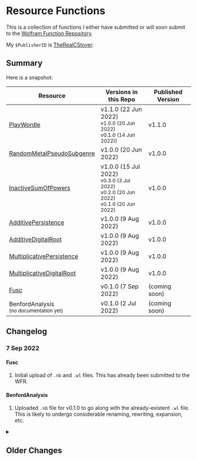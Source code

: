 # Resource Functions

This is a collection of functions I either have submitted or will soon submit to the [Wolfram Function Repository](https://resources.wolframcloud.com/FunctionRepository/).

My ```$PublisherID``` is [TheRealCStover](https://resources.wolframcloud.com/publishers/resources?PublisherID=TheRealCStover).

## Summary
Here is a snapshot:

| Resource | Versions in this Repo | Published Version |
| ----------- | ----------- | ----------- |
| [PlayWordle](https://resources.wolframcloud.com/FunctionRepository/resources/PlayWordle/) | v1.1.0 (22 Jun 2022) <br> <sub>v1.0.0 (20 Jun 2022)</sub> <br> <sub>v0.1.0 (14 Jun 2022))</sub> | v1.1.0 |
| [RandomMetalPseudoSubgenre](https://resources.wolframcloud.com/FunctionRepository/resources/RandomMetalPseudoSubgenre/) | v1.0.0 (20 Jun 2022) | v1.0.0 |
| [InactiveSumOfPowers](https://resources.wolframcloud.com/FunctionRepository/resources/InactiveSumOfPowers/) | v1.0.0 (15 Jul 2022) <br> <sub>v0.3.0 (3 Jul 2022)</sub> <br> <sub>v0.2.0 (20 Jun 2022)</sub> <br> <sub>v0.1.0 (20 Jun 2022)</sub> | v1.0.0 |
| [AdditivePersistence](https://resources.wolframcloud.com/FunctionRepository/resources/AdditivePersistence/) | v1.0.0 (9 Aug 2022)| v1.0.0 | 
| [AdditiveDigitalRoot](https://resources.wolframcloud.com/FunctionRepository/resources/AdditiveDigitalRoot/) | v1.0.0 (9 Aug 2022)| v1.0.0 | 
| [MultiplicativePersistence](https://resources.wolframcloud.com/FunctionRepository/resources/MultiplicativePersistence/) | v1.0.0 (9 Aug 2022)| v1.0.0 | 
| [MultiplicativeDigitalRoot](https://resources.wolframcloud.com/FunctionRepository/resources/MultiplicativeDigitalRoot/) | v1.0.0 (9 Aug 2022)| v1.0.0 | 
| [Fusc](https://www.wolframcloud.com/env/cstover/DeployedResources/Function/Fusc/index.html) | v0.1.0 (7 Sep 2022) | (coming soon) |
| BenfordAnalysis<br><sub>(no documentation yet)</sub> | v0.1.0 (2 Jul 2022) | (coming soon) |

## Changelog
<h3>7 Sep 2022</h3>
<h4>Fusc</h4>
<ol>
  <li>Initial upload of <code>.nb</code> and <code>.wl</code> files. This has already been submitted to the WFR.</li>
</ol>
<h4>BenfordAnalysis</h4>
<ol>
  <li>Uploaded <code>.nb</code> file for v0.1.0 to go along with the already-existent <code>.wl</code> file. This is likely to undergo considerable renaming, rewriting, expansion, etc.</li>
</ol>

<details>
  <summary><h2>Older Changes</h2></summary>
  <details>
    <summary><h3>9 Aug 2022</h3></summary>
    <h4>*Persistence, *DigitalRoot</h4>
    <ol>
      <li>Uploaded <i>actual</i> submission-quality versions of <code>AdditivePersistence</code>, <code>AdditiveDigitalRoot</code>, <code>MultiplicativePersistence</code>, and <code>MultiplicativeDigitalRoot</code>.</li>
    </ol>
  </details>
  <details>
  <summary><h3>15 Jul 2022</h3></summary>
    <h4>InactiveSumOfPowers nee SumOfIntegerPowers</h4>
    <ol>
      <li>Uploaded <i>actual</i> submission-quality version of <code>InactiveSumOfPowers</code> (nee <code>SumOfIntegerPowers</code>) and renamed the other files in the directory to reflect the current name, versioning, etc.</li>
  </ol>
  </details>
  <details>
  <summary><h3>3 Jul 2022</h3></summary>
    <h4>InactiveSumOfPowers nee SumOfIntegerPowers</h4>
    <ol>
      <li>Uploaded submission-quality versions of <code>SumOfIntegerPowers</code> files (<code>.wl</code> and <code>.nb</code>). Also, submitted said function to the WFR.</li>
    </ol>
  </details>
  <details>
  <summary><h3>2 Jul 2022</h3></summary>
    <h4>BenfordAnalysis</h4>
    <ol>
      <li>Created my first branch, and uploaded a preliminary (0.1.0) version of <code>BenfordAnalysis</code>.</li>
      <li>Later, updated the <code>README.md</code> file to tidy up the change log a bit.</li>
    </ol>
  </details>
  <details>
  <summary><h3>20 Jun 2022</h3></summary>
    <h4>InactiveSumOfPowers nee SumOfIntegerPowers</h4>
    <ol>
      <li>Initial upload.</li>
      <li>Linked table entry to temporary cloud-deployed documentation.</li>
      <li>Later, updated README to reflect above-mentioned linking.</li>
      <li>Much later, made considerable code updates. Apparently, this thing was buggy, and those bugs had slipped through the cracks during my original publication without me realizing. :\</li>
    </ol>
    <h4>RandomMetalPseudoSubgenre</h4>
    <ol>
      <li>Initial upload.</li>
      </ol>
      <h4>PlayWordle</h4>
      <ol>
      <li>I deleted all the old files in the repo and renamed them according to the standard naming in WFR def notebooks.</li>
      <li>I added v1.1.0 as both a .wl and a .nb file.</li>
      <li>Later, I realized that "v1.0.0" was actually v0.1.0, so I fixed the versioning issue on my end + reuploaded everything. This means that there are <i>three</i> versions now.</li>
      <li>Later still, I found out a better way to generate .wl files than <code>Export[...]</code>, so I implemented that + configured some of the file names for consistency.</li>
    </ol>
  </details>
  <details>
  <summary><h3>14 Jun 2022</h3></summary>
    <h4>PlayWordle</h4>
    <ol>
      <li>The first few commits here have been (and will continue to be) older-than-published versions, just for the sake of getting this repo caught up with the current status of the files as they exist in the WFR. Once this is done, commits will happen in a way that promotes CI/CD in the usual sense.</li>
      <li>Later, I added a copy of the published author notes to the existing WL file. This is a temporary solution, and eventually, I'm going to change my directory structure(s) to better reflect the standard GitHub implementation of WFR function directories.</li>
    </ol>
  </details>
</details>
